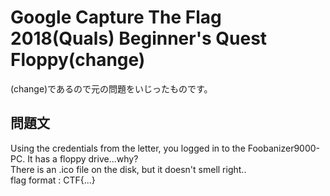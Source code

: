 # Google Capture The Flag 2018(Quals) Beginner's Quest Floppy(change)
(change)であるので元の問題をいじったものです。
## 問題文
Using the credentials from the letter, you logged in to the Foobanizer9000-PC. It has a floppy drive...why?</br>
There is an .ico file on the disk, but it doesn't smell right..</br>
flag format : CTF{...}
